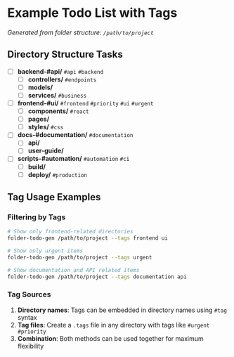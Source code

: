 # Example Todo List with Tags

*Generated from folder structure: `/path/to/project`*

## Directory Structure Tasks

- [ ] **backend-#api/** `#api` `#backend`
  - [ ] **controllers/** `#endpoints`
  - [ ] **models/**
  - [ ] **services/** `#business`
- [ ] **frontend-#ui/** `#frontend` `#priority` `#ui` `#urgent`
  - [ ] **components/** `#react`
  - [ ] **pages/**
  - [ ] **styles/** `#css`
- [ ] **docs-#documentation/** `#documentation`
  - [ ] **api/**
  - [ ] **user-guide/**
- [ ] **scripts-#automation/** `#automation` `#ci`
  - [ ] **build/**
  - [ ] **deploy/** `#production`

## Tag Usage Examples

### Filtering by Tags
```bash
# Show only frontend-related directories
folder-todo-gen /path/to/project --tags frontend ui

# Show only urgent items
folder-todo-gen /path/to/project --tags urgent

# Show documentation and API related items
folder-todo-gen /path/to/project --tags documentation api
```

### Tag Sources
1. **Directory names**: Tags can be embedded in directory names using `#tag` syntax
2. **Tag files**: Create a `.tags` file in any directory with tags like `#urgent #priority`
3. **Combination**: Both methods can be used together for maximum flexibility